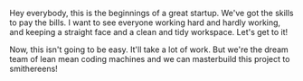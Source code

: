 Hey everybody, this is the beginnings of a great startup.  We've got the skills to pay the bills.  I want to see everyone working hard and hardly working, and keeping a straight face and a clean and tidy workspace.  Let's get to it!

Now, this isn't going to be easy.  It'll take a lot of work.  But we're the dream team of lean mean coding machines and we can masterbuild this project to smithereens!